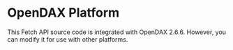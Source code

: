 # OpenDAX Platform

This Fetch API source code is integrated with OpenDAX 2.6.6. However, you can modify it for use with other platforms.